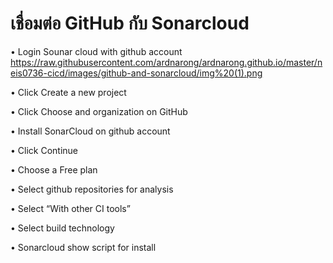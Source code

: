 <h1>เชื่อมต่อ GitHub กับ Sonarcloud</h1>

•	Login Sounar cloud with github account
https://raw.githubusercontent.com/ardnarong/ardnarong.github.io/master/neis0736-cicd/images/github-and-sonarcloud/img%20(1).png

•	Click Create a new project
 
•	Click Choose and organization on GitHub 

•	Install SonarCloud on github account 
 

•	Click Continue
 

•	Choose a Free plan
 

•	Select  github repositories for analysis
 
 
•	Select “With other CI tools”
 
•	Select build technology
 
•	Sonarcloud show script for install
